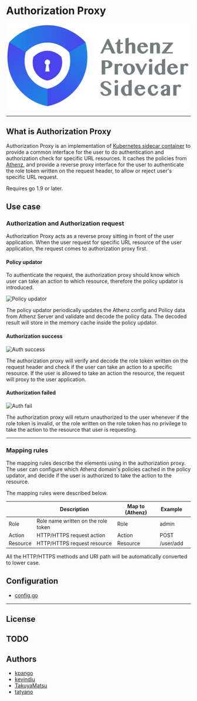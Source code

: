 # Authorization Proxy

![logo](./images/logo.png)

---

## What is Authorization Proxy

Authorization Proxy is an implementation of [Kubernetes sidecar container](https://kubernetes.io/blog/2015/06/the-distributed-system-toolkit-patterns/) to provide a common interface for the user to do authentication and authorization check for specific URL resources. It caches the policies from [Athenz](https://github.com/yahoo/athenz), and provide a reverse proxy interface for the user to authenticate the role token written on the request header, to allow or reject user's specific URL request.

Requires go 1.9 or later.

## Use case

### Authorization and Authorization request

Authorization Proxy acts as a reverse proxy sitting in front of the user application. When the user request for specific URL resource of the user application, the request comes to authorization proxy first.

#### Policy updator

To authenticate the request, the authorization proxy should know which user can take an action to which resource, therefore the policy updator is introduced.

![Policy updator](./doc/assets/auth_proxy_policy_updator.png)

The policy updator periodically updates the Athenz config and Policy data from Athenz Server and validate and decode the policy data. The decoded result will store in the memory cache inside the policy updator.

#### Authorization success

![Auth success](./doc/assets/auth_proxy_use_case_auth_success.png)

The authorization proxy will verify and decode the role token written on the request header and check if the user can take an action to a specific resource. If the user is allowed to take an action the resource, the request will proxy to the user application.

#### Authorization failed

![Auth fail](./doc/assets/auth_proxy_use_case_auth_failed.png)

The authorization proxy will return unauthorized to the user whenever if the role token is invalid, or the role written on the role token has no privilege to take the action to the resource that user is requesting.

---

### Mapping rules

The mapping rules describe the elements using in the authorization proxy. The user can configure which Athenz domain's policies cached in the policy updator, and decide if the user is authorized to take the action to the resource.

The mapping rules were described below.

|          | Description                         | Map to (Athenz)  | Example   |   |
|----------|-------------------------------------|------------------|-----------|---|
| Role     | Role name written on the role token | Role             | admin     |   |
| Action   | HTTP/HTTPS request action           | Action           | POST      |   |
| Resource | HTTP/HTTPS request resource         | Resource         | /user/add |   |

All the HTTP/HTTPS methods and URI path will be automatically converted to lower case. 

## Configuration

- [config.go](./config/config.go)

---

## License

## TODO

## Authors

- [kpango](https://github.com/kpango)
- [kevindiu](https://github.com/kevindiu)
- [TakuyaMatsu](https://github.com/TakuyaMatsu)
- [tatyano](https://github.com/tatyano)
